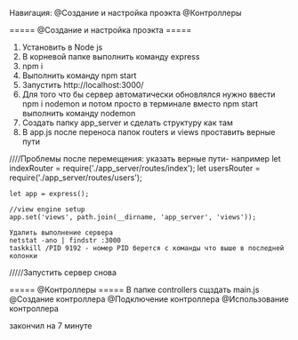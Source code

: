 Навигация:
@Создание и настройка проэкта
@Контроллеры

===== @Создание и настройка проэкта =====
1. Установить в Node js
2. В корневой папке выполнить команду express
3. npm i
4. Выполнить команду npm start 
5. Запустить http://localhost:3000/
6. Для того что бы сервер автоматически обновлялся нужно ввести
npm i nodemon и потом просто в терминале вместо npm start выполнить команду nodemon
7. Создать папку app_server и сделать структуру как там
8. В app.js после переноса папок routers и views проставить верные пути

////Проблемы после перемещения:
    указать верные пути- например
    let indexRouter = require('./app_server/routes/index');
    let usersRouter = require('./app_server/routes/users');
    
    let app = express();
    
    //view engine setup
    app.set('views', path.join(__dirname, 'app_server', 'views'));
    
    Удалить выполнение сервера
    netstat -ano | findstr :3000
    taskkill /PID 9192 - номер PID берется с команды что выше в последней колонки
/////Запустить сервер снова

===== @Контроллеры =====
В папке controllers сщздать main.js
@Создание контроллера
@Подключение контроллера
@Использование контроллера

закончил на 7 минуте
